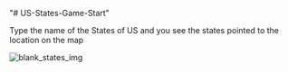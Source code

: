 "# US-States-Game-Start" 

Type the name of the States of US and you see the states pointed to the location on the map

![blank_states_img](https://user-images.githubusercontent.com/75520295/175284054-a283f922-d21b-4e43-a35c-67d6eba9b989.gif)
